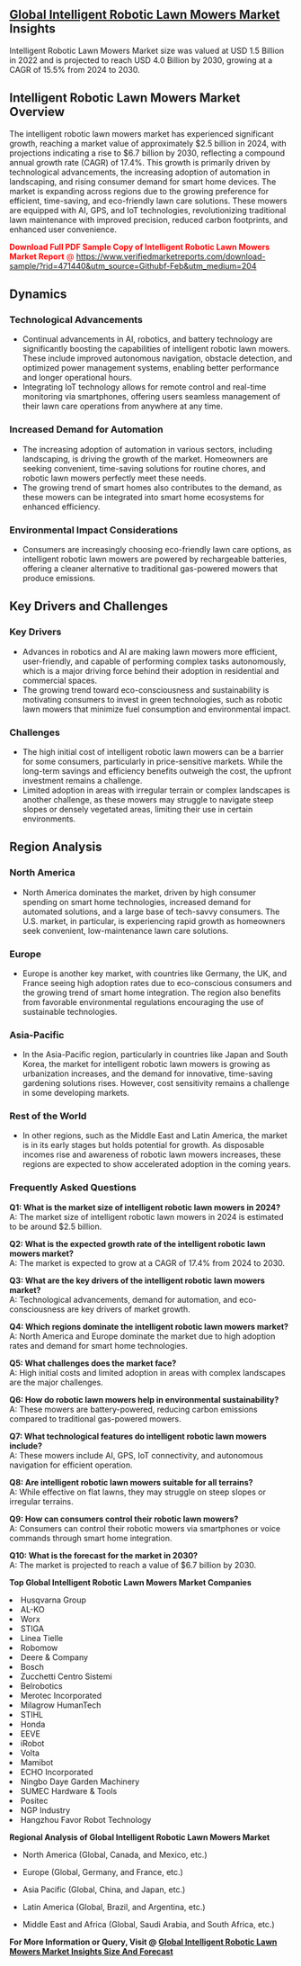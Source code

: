 <h2><a href="https://www.verifiedmarketreports.com/download-sample/?rid=471440&amp;utm_source=Githubf&amp;utm_medium=204" target="_blank">Global Intelligent Robotic Lawn Mowers Market</a> Insights</h2><p>Intelligent Robotic Lawn Mowers Market size was valued at USD 1.5 Billion in 2022 and is projected to reach USD 4.0 Billion by 2030, growing at a CAGR of 15.5% from 2024 to 2030.</p><p><h2>Intelligent Robotic Lawn Mowers Market Overview</h2> <p>The intelligent robotic lawn mowers market has experienced significant growth, reaching a market value of approximately $2.5 billion in 2024, with projections indicating a rise to $6.7 billion by 2030, reflecting a compound annual growth rate (CAGR) of 17.4%. This growth is primarily driven by technological advancements, the increasing adoption of automation in landscaping, and rising consumer demand for smart home devices. The market is expanding across regions due to the growing preference for efficient, time-saving, and eco-friendly lawn care solutions. These mowers are equipped with AI, GPS, and IoT technologies, revolutionizing traditional lawn maintenance with improved precision, reduced carbon footprints, and enhanced user convenience.</p> <p><p><span class=""><span style="color: #ff0000;"><strong>Download Full PDF Sample Copy of Intelligent Robotic Lawn Mowers Market Report</strong> @ </span><a href="https://www.verifiedmarketreports.com/download-sample/?rid=471440&amp;utm_source=Githubf-Feb&amp;utm_medium=204" target="_blank">https://www.verifiedmarketreports.com/download-sample/?rid=471440&amp;utm_source=Githubf-Feb&amp;utm_medium=204</a></span></p></p> <h2>Dynamics</h2> <h3>Technological Advancements</h3> <ul> <li>Continual advancements in AI, robotics, and battery technology are significantly boosting the capabilities of intelligent robotic lawn mowers. These include improved autonomous navigation, obstacle detection, and optimized power management systems, enabling better performance and longer operational hours.</li> <li>Integrating IoT technology allows for remote control and real-time monitoring via smartphones, offering users seamless management of their lawn care operations from anywhere at any time.</li> </ul> <h3>Increased Demand for Automation</h3> <ul> <li>The increasing adoption of automation in various sectors, including landscaping, is driving the growth of the market. Homeowners are seeking convenient, time-saving solutions for routine chores, and robotic lawn mowers perfectly meet these needs.</li> <li>The growing trend of smart homes also contributes to the demand, as these mowers can be integrated into smart home ecosystems for enhanced efficiency.</li> </ul> <h3>Environmental Impact Considerations</h3> <ul> <li>Consumers are increasingly choosing eco-friendly lawn care options, as intelligent robotic lawn mowers are powered by rechargeable batteries, offering a cleaner alternative to traditional gas-powered mowers that produce emissions.</li> </ul> <h2>Key Drivers and Challenges</h2> <h3>Key Drivers</h3> <ul> <li>Advances in robotics and AI are making lawn mowers more efficient, user-friendly, and capable of performing complex tasks autonomously, which is a major driving force behind their adoption in residential and commercial spaces.</li> <li>The growing trend toward eco-consciousness and sustainability is motivating consumers to invest in green technologies, such as robotic lawn mowers that minimize fuel consumption and environmental impact.</li> </ul> <h3>Challenges</h3> <ul> <li>The high initial cost of intelligent robotic lawn mowers can be a barrier for some consumers, particularly in price-sensitive markets. While the long-term savings and efficiency benefits outweigh the cost, the upfront investment remains a challenge.</li> <li>Limited adoption in areas with irregular terrain or complex landscapes is another challenge, as these mowers may struggle to navigate steep slopes or densely vegetated areas, limiting their use in certain environments.</li> </ul> <h2>Region Analysis</h2> <h3>North America</h3> <ul> <li>North America dominates the market, driven by high consumer spending on smart home technologies, increased demand for automated solutions, and a large base of tech-savvy consumers. The U.S. market, in particular, is experiencing rapid growth as homeowners seek convenient, low-maintenance lawn care solutions.</li> </ul> <h3>Europe</h3> <ul> <li>Europe is another key market, with countries like Germany, the UK, and France seeing high adoption rates due to eco-conscious consumers and the growing trend of smart home integration. The region also benefits from favorable environmental regulations encouraging the use of sustainable technologies.</li> </ul> <h3>Asia-Pacific</h3> <ul> <li>In the Asia-Pacific region, particularly in countries like Japan and South Korea, the market for intelligent robotic lawn mowers is growing as urbanization increases, and the demand for innovative, time-saving gardening solutions rises. However, cost sensitivity remains a challenge in some developing markets.</li> </ul> <h3>Rest of the World</h3> <ul> <li>In other regions, such as the Middle East and Latin America, the market is in its early stages but holds potential for growth. As disposable incomes rise and awareness of robotic lawn mowers increases, these regions are expected to show accelerated adoption in the coming years.</li> </ul> <h3>Frequently Asked Questions</h3> <p><b>Q1: What is the market size of intelligent robotic lawn mowers in 2024?</b><br> A: The market size of intelligent robotic lawn mowers in 2024 is estimated to be around $2.5 billion.</p> <p><b>Q2: What is the expected growth rate of the intelligent robotic lawn mowers market?</b><br> A: The market is expected to grow at a CAGR of 17.4% from 2024 to 2030.</p> <p><b>Q3: What are the key drivers of the intelligent robotic lawn mowers market?</b><br> A: Technological advancements, demand for automation, and eco-consciousness are key drivers of market growth.</p> <p><b>Q4: Which regions dominate the intelligent robotic lawn mowers market?</b><br> A: North America and Europe dominate the market due to high adoption rates and demand for smart home technologies.</p> <p><b>Q5: What challenges does the market face?</b><br> A: High initial costs and limited adoption in areas with complex landscapes are the major challenges.</p> <p><b>Q6: How do robotic lawn mowers help in environmental sustainability?</b><br> A: These mowers are battery-powered, reducing carbon emissions compared to traditional gas-powered mowers.</p> <p><b>Q7: What technological features do intelligent robotic lawn mowers include?</b><br> A: These mowers include AI, GPS, IoT connectivity, and autonomous navigation for efficient operation.</p> <p><b>Q8: Are intelligent robotic lawn mowers suitable for all terrains?</b><br> A: While effective on flat lawns, they may struggle on steep slopes or irregular terrains.</p> <p><b>Q9: How can consumers control their robotic lawn mowers?</b><br> A: Consumers can control their robotic mowers via smartphones or voice commands through smart home integration.</p> <p><b>Q10: What is the forecast for the market in 2030?</b><br> A: The market is projected to reach a value of $6.7 billion by 2030.</p> </p><p><strong>Top Global Intelligent Robotic Lawn Mowers Market Companies</strong></p><div data-test-id=""><p><li>Husqvarna Group</li><li> AL-KO</li><li> Worx</li><li> STIGA</li><li> Linea Tielle</li><li> Robomow</li><li> Deere & Company</li><li> Bosch</li><li> Zucchetti Centro Sistemi</li><li> Belrobotics</li><li> Merotec Incorporated</li><li> Milagrow HumanTech</li><li> STIHL</li><li> Honda</li><li> EEVE</li><li> iRobot</li><li> Volta</li><li> Mamibot</li><li> ECHO Incorporated</li><li> Ningbo Daye Garden Machinery</li><li> SUMEC Hardware & Tools</li><li> Positec</li><li> NGP Industry</li><li> Hangzhou Favor Robot Technology</li></p><div><strong>Regional Analysis of&nbsp;Global Intelligent Robotic Lawn Mowers Market</strong></div><ul><li dir="ltr"><p dir="ltr">North America&nbsp;(Global, Canada, and Mexico, etc.)</p></li><li dir="ltr"><p dir="ltr">Europe (Global, Germany, and France, etc.)</p></li><li dir="ltr"><p dir="ltr">Asia Pacific&nbsp;(Global, China, and Japan, etc.)</p></li><li dir="ltr"><p dir="ltr">Latin America&nbsp;(Global, Brazil, and Argentina, etc.)</p></li><li dir="ltr">Middle East and Africa&nbsp;(Global, Saudi Arabia, and South Africa, etc.)</li></ul><p><strong>For More Information or Query, Visit @&nbsp;</strong><strong><a href="https://www.verifiedmarketreports.com/product/intelligent-robotic-lawn-mowers-market/?utm_source=Githubf&amp;utm_medium=204" target="_blank">Global Intelligent Robotic Lawn Mowers Market Insights Size And Forecast</a></strong></p></div>
